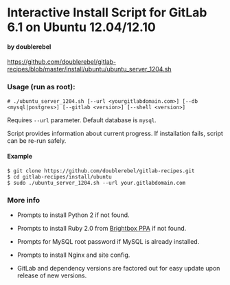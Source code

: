# Interactive Install Script for GitLab 6.1 on Ubuntu 12.04/12.10

#### by doublerebel

https://github.com/doublerebel/gitlab-recipes/blob/master/install/ubuntu/ubuntu_server_1204.sh

### Usage (run as root):

    # ./ubuntu_server_1204.sh [--url <yourgitlabdomain.com>] [--db <mysql|postgres>] [--gitlab <version>] [--shell <version>]

Requires `--url` parameter.  Default database is `mysql`.

Script provides information about current progress.  If installation fails, script can be re-run safely.

#### Example

    $ git clone https://github.com/doublerebel/gitlab-recipes.git
    $ cd gitlab-recipes/install/ubuntu
    $ sudo ./ubuntu_server_1204.sh --url your.gitlabdomain.com

### More info

  * Prompts to install Python 2 if not found.

  * Prompts to install Ruby 2.0 from [Brightbox PPA](https://launchpad.net/~brightbox/+archive/ruby-ng-experimental) if not found.

  * Prompts for MySQL root password if MySQL is already installed.

  * Prompts to install Nginx and site config.

  * GitLab and dependency versions are factored out for easy update upon release of new versions.
